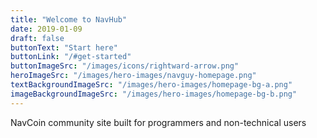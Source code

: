 ```yaml
---
title: "Welcome to NavHub"
date: 2019-01-09
draft: false
buttonText: "Start here"
buttonLink: "/#get-started"
buttonImageSrc: "/images/icons/rightward-arrow.png"
heroImageSrc: "/images/hero-images/navguy-homepage.png"
textBackgroundImageSrc: "/images/hero-images/homepage-bg-a.png"
imageBackgroundImageSrc: "/images/hero-images/homepage-bg-b.png"
---
```

NavCoin community site built for programmers and non-technical users